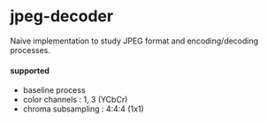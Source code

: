 # jpeg-decoder

Naive implementation to study JPEG format and encoding/decoding processes.

#### supported

- baseline process
- color channels : 1, 3 (YCbCr)
- chroma subsampling : 4:4:4 (1x1)
